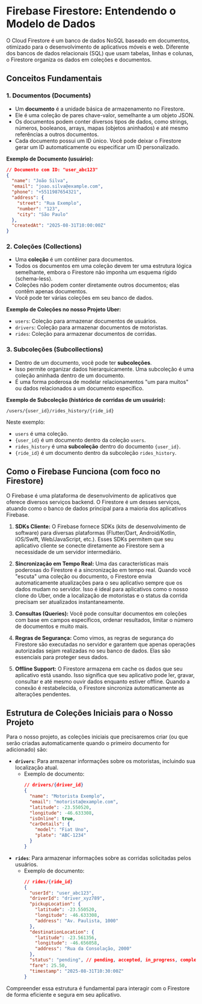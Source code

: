 # Firebase Firestore: Entendendo o Modelo de Dados

O Cloud Firestore é um banco de dados NoSQL baseado em documentos, otimizado para o desenvolvimento de aplicativos móveis e web. Diferente dos bancos de dados relacionais (SQL) que usam tabelas, linhas e colunas, o Firestore organiza os dados em coleções e documentos.

## Conceitos Fundamentais

### 1. Documentos (Documents)

*   Um **documento** é a unidade básica de armazenamento no Firestore.
*   Ele é uma coleção de pares chave-valor, semelhante a um objeto JSON.
*   Os documentos podem conter diversos tipos de dados, como strings, números, booleanos, arrays, mapas (objetos aninhados) e até mesmo referências a outros documentos.
*   Cada documento possui um ID único. Você pode deixar o Firestore gerar um ID automaticamente ou especificar um ID personalizado.

**Exemplo de Documento (usuário):**

```json
// Documento com ID: "user_abc123"
{
  "name": "João Silva",
  "email": "joao.silva@example.com",
  "phone": "+5511987654321",
  "address": {
    "street": "Rua Exemplo",
    "number": "123",
    "city": "São Paulo"
  },
  "createdAt": "2025-08-31T10:00:00Z"
}
```

### 2. Coleções (Collections)

*   Uma **coleção** é um contêiner para documentos.
*   Todos os documentos em uma coleção devem ter uma estrutura lógica semelhante, embora o Firestore não imponha um esquema rígido (schema-less).
*   Coleções não podem conter diretamente outros documentos; elas contêm apenas documentos.
*   Você pode ter várias coleções em seu banco de dados.

**Exemplo de Coleções no nosso Projeto Uber:**

*   `users`: Coleção para armazenar documentos de usuários.
*   `drivers`: Coleção para armazenar documentos de motoristas.
*   `rides`: Coleção para armazenar documentos de corridas.

### 3. Subcoleções (Subcollections)

*   Dentro de um documento, você pode ter **subcoleções**.
*   Isso permite organizar dados hierarquicamente. Uma subcoleção é uma coleção aninhada dentro de um documento.
*   É uma forma poderosa de modelar relacionamentos "um para muitos" ou dados relacionados a um documento específico.

**Exemplo de Subcoleção (histórico de corridas de um usuário):**

```
/users/{user_id}/rides_history/{ride_id}
```

Neste exemplo:
*   `users` é uma coleção.
*   `{user_id}` é um documento dentro da coleção `users`.
*   `rides_history` é uma **subcoleção** dentro do documento `{user_id}`.
*   `{ride_id}` é um documento dentro da subcoleção `rides_history`.

## Como o Firebase Funciona (com foco no Firestore)

O Firebase é uma plataforma de desenvolvimento de aplicativos que oferece diversos serviços backend. O Firestore é um desses serviços, atuando como o banco de dados principal para a maioria dos aplicativos Firebase.

1.  **SDKs Cliente:** O Firebase fornece SDKs (kits de desenvolvimento de software) para diversas plataformas (Flutter/Dart, Android/Kotlin, iOS/Swift, Web/JavaScript, etc.). Esses SDKs permitem que seu aplicativo cliente se conecte diretamente ao Firestore sem a necessidade de um servidor intermediário.

2.  **Sincronização em Tempo Real:** Uma das características mais poderosas do Firestore é a sincronização em tempo real. Quando você "escuta" uma coleção ou documento, o Firestore envia automaticamente atualizações para o seu aplicativo sempre que os dados mudam no servidor. Isso é ideal para aplicativos como o nosso clone do Uber, onde a localização de motoristas e o status da corrida precisam ser atualizados instantaneamente.

3.  **Consultas (Queries):** Você pode consultar documentos em coleções com base em campos específicos, ordenar resultados, limitar o número de documentos e muito mais.

4.  **Regras de Segurança:** Como vimos, as regras de segurança do Firestore são executadas no servidor e garantem que apenas operações autorizadas sejam realizadas no seu banco de dados. Elas são essenciais para proteger seus dados.

5.  **Offline Support:** O Firestore armazena em cache os dados que seu aplicativo está usando. Isso significa que seu aplicativo pode ler, gravar, consultar e até mesmo ouvir dados enquanto estiver offline. Quando a conexão é restabelecida, o Firestore sincroniza automaticamente as alterações pendentes.

## Estrutura de Coleções Iniciais para o Nosso Projeto

Para o nosso projeto, as coleções iniciais que precisaremos criar (ou que serão criadas automaticamente quando o primeiro documento for adicionado) são:

*   **`drivers`**: Para armazenar informações sobre os motoristas, incluindo sua localização atual.
    *   Exemplo de documento:
        ```json
        // drivers/{driver_id}
        {
          "name": "Motorista Exemplo",
          "email": "motorista@example.com",
          "latitude": -23.550520,
          "longitude": -46.633308,
          "isOnline": true,
          "carDetails": {
            "model": "Fiat Uno",
            "plate": "ABC-1234"
          }
        }
        ```
*   **`rides`**: Para armazenar informações sobre as corridas solicitadas pelos usuários.
    *   Exemplo de documento:
        ```json
        // rides/{ride_id}
        {
          "userId": "user_abc123",
          "driverId": "driver_xyz789",
          "pickupLocation": {
            "latitude": -23.550520,
            "longitude": -46.633308,
            "address": "Av. Paulista, 1000"
          },
          "destinationLocation": {
            "latitude": -23.561356,
            "longitude": -46.656058,
            "address": "Rua da Consolação, 2000"
          },
          "status": "pending", // pending, accepted, in_progress, completed, cancelled
          "fare": 25.50,
          "timestamp": "2025-08-31T10:30:00Z"
        }
        ```

Compreender essa estrutura é fundamental para interagir com o Firestore de forma eficiente e segura em seu aplicativo.
